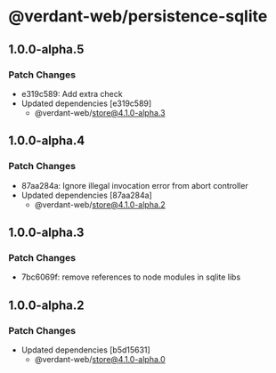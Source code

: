 # @verdant-web/persistence-sqlite

## 1.0.0-alpha.5

### Patch Changes

- e319c589: Add extra check
- Updated dependencies [e319c589]
  - @verdant-web/store@4.1.0-alpha.3

## 1.0.0-alpha.4

### Patch Changes

- 87aa284a: Ignore illegal invocation error from abort controller
- Updated dependencies [87aa284a]
  - @verdant-web/store@4.1.0-alpha.2

## 1.0.0-alpha.3

### Patch Changes

- 7bc6069f: remove references to node modules in sqlite libs

## 1.0.0-alpha.2

### Patch Changes

- Updated dependencies [b5d15631]
  - @verdant-web/store@4.1.0-alpha.0
